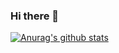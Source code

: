 ### Hi there 👋

[![Anurag's github stats](https://github-readme-stats.vercel.app/api?username=Vinsmoke62426)](https://github.com/anuraghazra/github-readme-stats)

<!--
**Vinsmoke62426/Vinsmoke62426** is a ✨ _special_ ✨ repository because its `README.md` (this file) appears on your GitHub profile.

Here are some ideas to get you started:

- 🔭 I’m currently working on ...
- 🌱 I’m currently learning ...
- 👯 I’m looking to collaborate on ...
- 🤔 I’m looking for help with ...
- 💬 Ask me about ...
- 📫 How to reach me: ...
- 😄 Pronouns: ...
- ⚡ Fun fact: ...
-->
